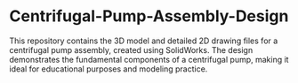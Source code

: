 # Centrifugal-Pump-Assembly-Design
This repository contains the 3D model and detailed 2D drawing files for a centrifugal pump assembly, created using SolidWorks. The design demonstrates the fundamental components of a centrifugal pump, making it ideal for educational purposes and modeling practice.

